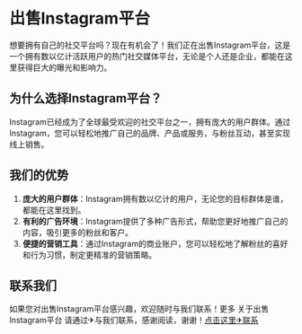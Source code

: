 # 出售Instagram平台

想要拥有自己的社交平台吗？现在有机会了！我们正在出售Instagram平台，这是一个拥有数以亿计活跃用户的热门社交媒体平台，无论是个人还是企业，都能在这里获得巨大的曝光和影响力。

## 为什么选择Instagram平台？

Instagram已经成为了全球最受欢迎的社交平台之一，拥有庞大的用户群体。通过Instagram，您可以轻松地推广自己的品牌、产品或服务，与粉丝互动，甚至实现线上销售。

## 我们的优势

1. **庞大的用户群体**：Instagram拥有数以亿计的用户，无论您的目标群体是谁，都能在这里找到。
2. **有利的广告环境**：Instagram提供了多种广告形式，帮助您更好地推广自己的内容，吸引更多的粉丝和客户。
3. **便捷的营销工具**：通过Instagram的商业账户，您可以轻松地了解粉丝的喜好和行为习惯，制定更精准的营销策略。

## 联系我们

如果您对出售Instagram平台感兴趣，欢迎随时与我们联系！更多 关于出售Instagram平台 请通过✈与我们联系，感谢阅读，谢谢！[点击这里✈联系](https://t.me/LM999bot)